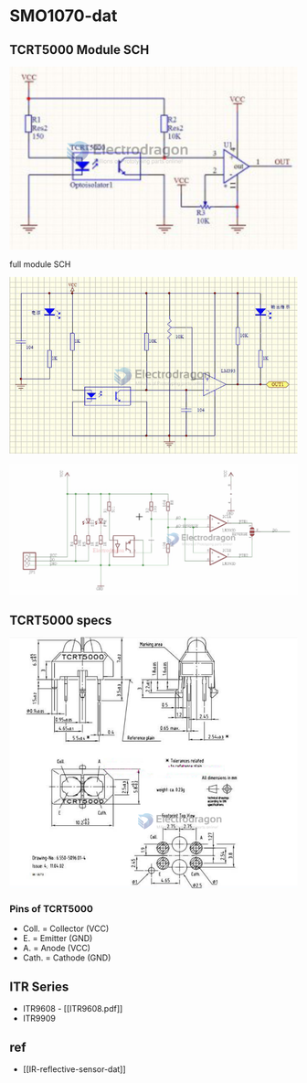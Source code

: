
# SMO1070-dat




## TCRT5000 Module SCH 

![](2023-11-20-13-47-38.png)

full module SCH 

![](2023-11-20-14-12-33.png)

![](2023-11-20-14-14-46.png)

## TCRT5000 specs 

![](2023-11-20-13-46-12.png)



### Pins of TCRT5000

* Coll. = Collector (VCC)
* E. = Emitter (GND)
* A. = Anode (VCC)
* Cath. = Cathode (GND)


## ITR Series 

* ITR9608 - [[ITR9608.pdf]]
* ITR9909


## ref 

- [[IR-reflective-sensor-dat]]
